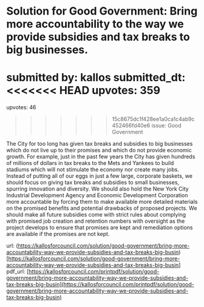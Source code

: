 # Solution for Good Government: Bring more accountability to the way we provide subsidies and tax breaks to big businesses. #

submitted by: kallos
submitted_dt: 
<<<<<<< HEAD
upvotes: 359
=======
upvotes: 46
>>>>>>> 15c8675dc1f428ee1a0ca1c4ab9c452466fd40e6
issue: Good Government

The City for too long has given tax breaks and subsidies to big businesses which do not live up to their promises and which do not provide economic growth. For example, just in the past few years the City has given hundreds of millions of dollars in tax breaks to the Mets and Yankees to build stadiums which will not stimulate the economy nor create many jobs. Instead of putting all of our eggs in just a few large, corporate baskets, we should focus on giving tax breaks and subsidies to small businesses, spurring innovation and diversity. We should also hold the New York City Industrial Development Agency and Economic Development Corporation more accountable by forcing them to make available more detailed materials on the promised benefits and potential drawbacks of proposed projects. We should make all future subsidies come with strict rules about complying with promised job creation and retention numbers with oversight as the project develops to ensure that promises are kept and remediation options are available if the promises are not kept.

url: (https://kallosforcouncil.com/solution/good-government/bring-more-accountability-way-we-provide-subsidies-and-tax-breaks-big-busin)[https://kallosforcouncil.com/solution/good-government/bring-more-accountability-way-we-provide-subsidies-and-tax-breaks-big-busin]
pdf_url: [https://kallosforcouncil.com/printpdf/solution/good-government/bring-more-accountability-way-we-provide-subsidies-and-tax-breaks-big-busin](https://kallosforcouncil.com/printpdf/solution/good-government/bring-more-accountability-way-we-provide-subsidies-and-tax-breaks-big-busin)